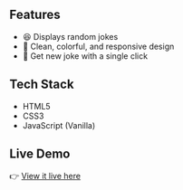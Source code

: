 ## Features
- 😆 Displays random jokes
- 🎨 Clean, colorful, and responsive design
- 🔁 Get new joke with a single click

## Tech Stack
- HTML5
- CSS3
- JavaScript (Vanilla)

## Live Demo
👉 [View it live here](https://diksharai0761.github.io/Random-Joke/)
